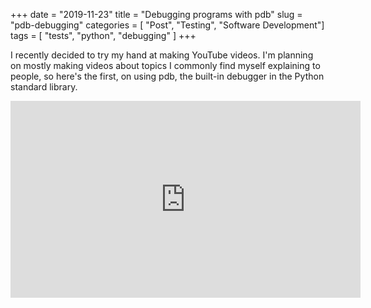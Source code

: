 +++
date = "2019-11-23"
title = "Debugging programs with pdb"
slug = "pdb-debugging"
categories = [ "Post", "Testing", "Software Development"]
tags = [ "tests", "python", "debugging" ]
+++

I recently decided to try my hand at making YouTube videos. I'm planning on mostly making videos about topics I commonly find myself explaining to people, so here's the first, on using pdb, the built-in debugger in the Python standard library.

<iframe width="560" height="315" src="https://www.youtube.com/embed/IzgSl-tkPPg" frameborder="0" allow="accelerometer; autoplay; encrypted-media; gyroscope; picture-in-picture" allowfullscreen></iframe>
